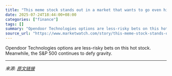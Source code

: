 ```yaml
---
title: "This meme stock stands out in a market that wants to go even higher"
date: 2025-07-24T18:44:00+08:00
categories: ["finance"]
tags: []
summary: "Opendoor Technologies options are less-risky bets on this hot stock. Meanwhile, the S&amp;P 500 continues to defy gravity."
source_url: "https://www.marketwatch.com/story/this-meme-stock-stands-out-in-a-market-that-wants-to-go-even-higher-0e14b81f?mod=mw_rss_topstories"
---
```


Opendoor Technologies options are less-risky bets on this hot stock. Meanwhile, the S&amp;P 500 continues to defy gravity.

---

*来源: [原文链接](https://www.marketwatch.com/story/this-meme-stock-stands-out-in-a-market-that-wants-to-go-even-higher-0e14b81f?mod=mw_rss_topstories)*

